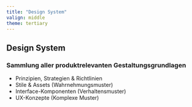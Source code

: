 ```yaml
---
title: "Design System"
valign: middle
theme: tertiary
---
```

## Design System

### Sammlung aller produktrelevanten Gestaltungsgrundlagen

- Prinzipien, Strategien & Richtlinien
- Stile & Assets (Wahrnehmungsmuster)
- Interface-Komponenten (Verhaltensmuster)
- UX-Konzepte (Komplexe Muster)

